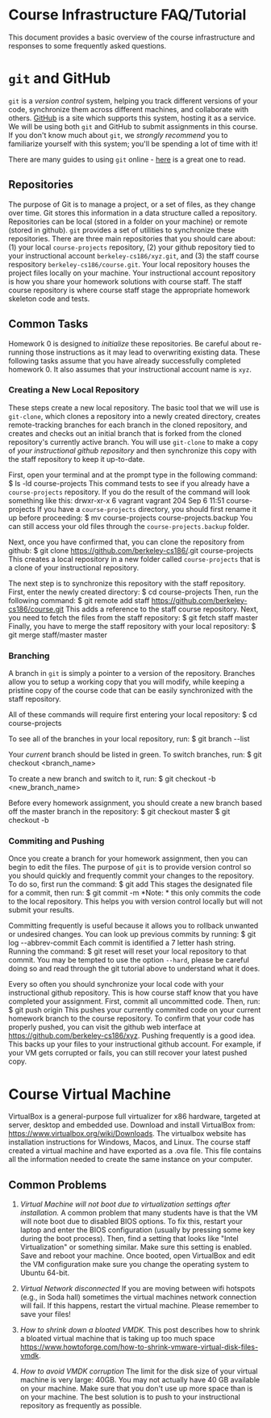 # Course Infrastructure FAQ/Tutorial
This document provides a basic overview of the course infrastructure and responses 
to some frequently asked questions.

# `git` and GitHub
`git` is a *version control* system, helping you track different versions of
your code, synchronize them across different machines, and collaborate with
others. [GitHub](https://github.com) is a site which supports this system,
hosting it as a service. We will be using both `git` and GitHub to submit assignments in this course. If
you don't know much about `git`, we *strongly recommend* you to familiarize
yourself with this system; you'll be spending a lot of time with it!

There are many guides to using `git` online -
[here](http://git-scm.com/book/en/v1/Getting-Started) is a great one to read.

## Repositories
The purpose of Git is to manage a project, or a set of files, as they change over time. Git stores this information in a data structure called a repository. Repositories can be local (stored in a folder on your machine) or remote (stored in github). `git` provides a set of utilities to synchronize these repositories. There are three main repositories that you should care about: (1) your local `course-projects` repository, (2) your github repository tied to your instructional account `berkeley-cs186/xyz.git`, and (3) the staff course respository `berkeley-cs186/course.git`. Your local repository houses the project files locally on your machine. Your instructional account repository is how you share your homework solutions with course staff. The staff course repository is where course staff stage the appropriate homework skeleton code and tests. 

## Common Tasks
Homework 0 is designed to *initialize* these repositories. Be careful about re-running those instructions as it may lead to overwriting existing data. These following tasks assume that you have already successfully completed homework 0. It also assumes that your instructional account name is `xyz`.

### Creating a New Local Repository
These steps create a new local repository. The basic tool that we will use is `git-clone`, which clones a repository into a newly created directory, creates remote-tracking branches for each branch in the cloned repository, and creates and checks out an initial branch that is forked from the cloned repository's currently active branch. You will use `git-clone` to make a copy of *your instructional github repository* and then synchronize this copy with the staff repository to keep it up-to-date.

First, open your terminal and at the prompt type in the following command:
    $ ls -ld course-projects
This command tests to see if you already have a `course-projects` repository. If you do the result of the command will look something like this:
    drwxr-xr-x  6 vagrant  vagrant  204 Sep  6 11:51 course-projects
If you have a `course-projects` directory, you should first rename it up before proceeding:
    $ mv course-projects course-projects.backup
You can still access your old files through the `course-projects.backup` folder.

Next, once you have confirmed that, you can clone the repository from github:
    $ git clone https://github.com/berkeley-cs186/<xyz>.git course-projects
This creates a local repository in a new folder called `course-projects` that is a clone of your instructional repository.

The next step is to synchronize this repository with the staff repository. First, enter the newly created directory:
    $ cd course-projects
Then, run the following command: 
    $ git remote add staff https://github.com/berkeley-cs186/course.git
This adds a reference to the staff course repository. Next, you need to fetch the files from the staff repository:
    $ git fetch staff master
Finally, you have to merge the staff repository with your local repository:
    $ git merge staff/master master

### Branching
A branch in `git` is simply a pointer to a version of the repository. Branches allow you to setup a working copy that you will modify, while keeping a pristine copy of the course code that can be easily synchronized with the staff repository. 

All of these commands will require first entering your local repository:
    $ cd course-projects

To see all of the branches in your local repository, run:
    $ git branch --list

Your *current* branch should be listed in green. To switch branches, run:
    $ git checkout <branch_name>

To create a new branch and switch to it, run:
    $ git checkout -b <new_branch_name>

Before every homework assignment, you should create a new branch based off the master branch in the repository:
    $ git checkout master
    $ git checkout -b <hwN>

### Commiting and Pushing
Once you create a branch for your homework assignment, then you can begin to edit the files. The purpose of `git` is to provide version control so you should quickly and frequently commit your changes to the repository. To do so, first run the command:
    $ git add <filename>
This stages the designated file for a commit, then run:
    $ git commit -m <string describing the commit>
*Note: * this only commits the code to the local repository. This helps you with version control locally but will not submit your results.

Committing frequently is useful because it allows you to rollback unwanted or undesired changes. You can look up previous commits by running:
    $ git log --abbrev-commit
Each commit is identified a 7 letter hash string. Running the command:
    $ git reset <hash>
will reset your local repository to that commit. You may be tempted to use the option `--hard`, please be careful doing so and read through the git tutorial above to understand what it does.

Every so often you should synchronize your local code with your instructional github repository. This is how course staff know that you have completed your assignment. First, commit all uncommitted code. Then, run:
    $ git push origin <hwN>
This pushes your currently commited code on your current homework branch to the course repository. 
To confirm that your code has properly pushed, you can visit the github web interface at https://github.com/berkeley-cs186/xyz. 
Pushing frequently is a good idea. This backs up your files to your instructional github account. For example, if your VM gets corrupted or fails, you can still recover your latest pushed copy.

# Course Virtual Machine
VirtualBox is a general-purpose full virtualizer for x86 hardware, targeted at server, desktop and embedded use. Download and install VirtualBox from: <https://www.virtualbox.org/wiki/Downloads>. The virtualbox website has installation instructions for Windows, Macos, and Linux. The course staff created a virtual machine and have exported as a .ova file. This file contains all the information needed to create the same instance on your computer.

## Common Problems
1. *Virtual Machine will not boot due to virtualization settings after installation.* A common problem that many students have is that the VM will note boot due to disabled BIOS options. To fix this, restart your laptop and enter the BIOS configuration (usually by pressing some key during the boot process). Then, find a setting that looks like "Intel Virtualization" or something similar. Make sure this setting is enabled. Save and reboot your machine. Once booted, open VirtualBox and edit the VM configuration make sure you change the operating system to Ubuntu 64-bit.

2. *Virtual Network disconnected* If you are moving between wifi hotspots (e.g., in Soda hall) sometimes the virtual machines network connection will fail. If this happens, restart the virtual machine. Please remember to save your files!

3. *How to shrink down a bloated VMDK.* This post describes how to shrink a bloated virtual machine that is taking up too much space <https://www.howtoforge.com/how-to-shrink-vmware-virtual-disk-files-vmdk>.

4. *How to avoid VMDK corruption* The limit for the disk size of your virtual machine is very large: 40GB.  You may not actually have 40 GB available on your machine. Make sure that you don't use up more space than is on your machine. The best solution is to push to your instructional repository as frequently as possible.

